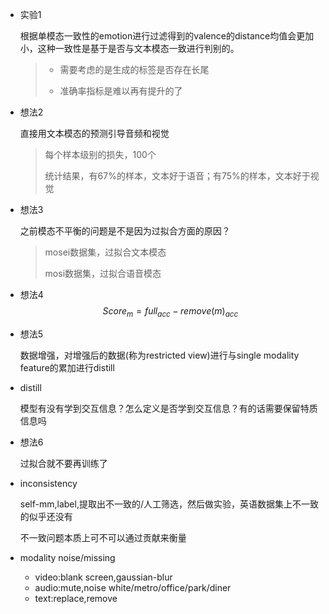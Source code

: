- 实验1

  根据单模态一致性的emotion进行过滤得到的valence的distance均值会更加小，这种一致性是基于是否与文本模态一致进行判别的。

  > - 需要考虑的是生成的标签是否存在长尾
  >
  > - 准确率指标是难以再有提升的了

- 想法2

  直接用文本模态的预测引导音频和视觉

  > 每个样本级别的损失，100个
  >
  > 统计结果，有67%的样本，文本好于语音；有75%的样本，文本好于视觉
  
  

- 想法3

  之前模态不平衡的问题是不是因为过拟合方面的原因？

  > mosei数据集，过拟合文本模态
  >
  > mosi数据集，过拟合语音模态
  >

- 想法4
  $$
  Score_{m} = full_{acc} - remove(m)_{acc}
  $$

- 想法5

  数据增强，对增强后的数据(称为restricted view)进行与single modality feature的累加进行distill

- distill

  模型有没有学到交互信息？怎么定义是否学到交互信息？有的话需要保留特质信息吗

- 想法6

  过拟合就不要再训练了

- inconsistency

  self-mm,label,提取出不一致的/人工筛选，然后做实验，英语数据集上不一致的似乎还没有

  不一致问题本质上可不可以通过贡献来衡量

- modality noise/missing

  - video:blank screen,gaussian-blur
  - audio:mute,noise white/metro/office/park/diner
  - text:replace,remove

  